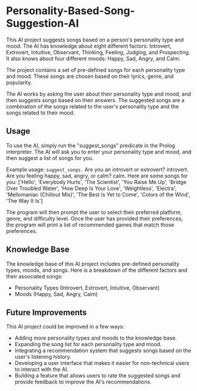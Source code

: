 # Personality-Based-Song-Suggestion-AI

This AI project suggests songs based on a person's personality type and mood. The AI has knowledge about eight different factors: Introvert, Extrovert, Intuitive, Observant, Thinking, Feeling, Judging, and Prospecting. It also knows about four different moods: Happy, Sad, Angry, and Calm.

The project contains a set of pre-defined songs for each personality type and mood. These songs are chosen based on their lyrics, genre, and popularity.

The AI works by asking the user about their personality type and mood, and then suggests songs based on their answers. The suggested songs are a combination of the songs related to the user's personality type and the songs related to their mood.
## Usage
To use the AI, simply run the "suggest_songs" predicate in the Prolog interpreter. The AI will ask you to enter your personality type and mood, and then suggest a list of songs for you.

Example usage:
`
suggest_songs.
`
Are you an introvert or extrovert? introvert.
Are you feeling happy, sad, angry, or calm? calm.
Here are some songs for you: 
['Hello', 'Everybody Hurts', 'The Scientist', 'You Raise Me Up', 'Bridge Over Troubled Water', 'How Deep Is Your Love', 'Weightless', 'Electra', 'Mellomaniac (Chillout Mix)', 'The Best Is Yet to Come', 'Colors of the Wind', 'The Way It Is']

The program will then prompt the user to select their preferred platform, genre, and difficulty level. Once the user has provided their preferences, the program will print a list of recommended games that match those preferences.

## Knowledge Base
The knowledge base of this AI project includes pre-defined personality types, moods, and songs. Here is a breakdown of the different factors and their associated songs:

- Personality Types (Introvert, Extrovert, Intuitive, Observant)
- Moods (Happy, Sad, Angry, Calm)

## Future Improvements
This AI project could be improved in a few ways:

   - Adding more personality types and moods to the knowledge base.
   - Expanding the song list for each personality type and mood.
   - Integrating a recommendation system that suggests songs based on the user's listening history.
   - Developing a user interface that makes it easier for non-technical users to interact with the AI.
   - Building a feature that allows users to rate the suggested songs and provide feedback to improve the AI's recommendations.
